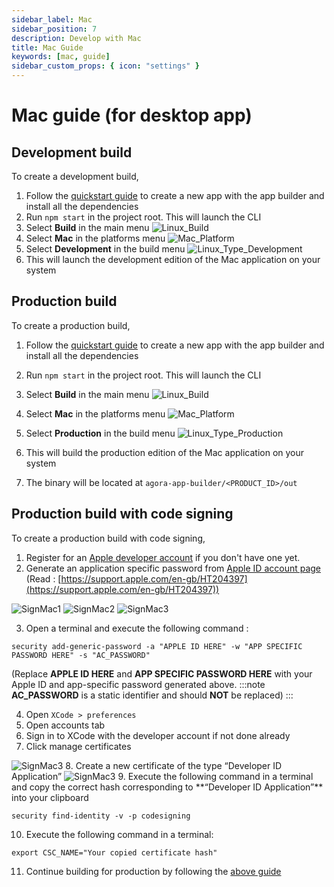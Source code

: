 ```yaml
---
sidebar_label: Mac
sidebar_position: 7
description: Develop with Mac
title: Mac Guide
keywords: [mac, guide]
sidebar_custom_props: { icon: "settings" }
---
```


# Mac guide (for desktop app)

## Development build

To create a development build,

1.  Follow the [quickstart guide](/turn-key/quickstart) to create a new app with the app builder and install all the dependencies
1.  Run `npm start` in the project root. This will launch the CLI
1.  Select **Build** in the main menu
    <image alt="Linux_Build" className="center-img" lightImageSrc="guides/Linux_Build.png" darkImageSrc="guides/Linux_Build.png" />
1.  Select **Mac** in the platforms menu
    <image alt="Mac_Platform" className="center-img" lightImageSrc="guides/Mac_Platform.png" darkImageSrc="guides/Mac_Platform.png" />
1.  Select **Development** in the build menu
    <image alt="Linux_Type_Development"  className="center-img" lightImageSrc="guides/Linux_Type_Development.png" darkImageSrc="guides/Linux_Type_Development.png" />
1.  This will launch the development edition of the Mac application on your system

## Production build

To create a production build,

1.  Follow the [quickstart guide](/turn-key/quickstart) to create a new app with the app builder and install all the dependencies
1.  Run `npm start` in the project root. This will launch the CLI
1.  Select **Build** in the main menu
    <image alt="Linux_Build" className="center-img" lightImageSrc="guides/Linux_Build.png" darkImageSrc="guides/Linux_Build.png" />
1.  Select **Mac** in the platforms menu
    <image alt="Mac_Platform" className="center-img" lightImageSrc="guides/Mac_Platform.png" darkImageSrc="guides/Mac_Platform.png" />
1.  Select **Production** in the build menu
    <image alt="Linux_Type_Production" className="center-img" lightImageSrc="guides/Linux_Type_Production.png" darkImageSrc="guides/Linux_Type_Production.png" />

1.  This will build the production edition of the Mac application on your system
1.  The binary will be located at `agora-app-builder/<PRODUCT_ID>/out`

## Production build with code signing

To create a production build with code signing,

1.  Register for an [Apple developer account](https://developer.apple.com/) if you don't have one yet.
2.  Generate an application specific password from [Apple ID account page](https://appleid.apple.com/account/home) (Read : [https://support.apple.com/en-gb/HT204397](https://support.apple.com/en-gb/HT204397))

   <image alt="SignMac1" className="center-img" lightImageSrc="guides/SignMac1.png" darkImageSrc="guides/SignMac1.png" />
   <image alt="SignMac2" className="center-img" lightImageSrc="guides/SignMac2.png" darkImageSrc="guides/SignMac2.png" />
   <image alt="SignMac3" className="center-img" lightImageSrc="guides/SignMac3.png" darkImageSrc="guides/SignMac3.png" />

3.  Open a terminal and execute the following command :

```
security add-generic-password -a "APPLE ID HERE" -w "APP SPECIFIC PASSWORD HERE" -s "AC_PASSWORD"
```

(Replace **APPLE ID HERE** and **APP SPECIFIC PASSWORD HERE** with your Apple ID and app-specific password generated above.
:::note
**AC_PASSWORD** is a static identifier and should **NOT** be replaced)
:::

4.  Open `XCode > preferences`
5.  Open accounts tab
6.  Sign in to XCode with the developer account if not done already
7.  Click manage certificates

   <image alt="SignMac3" lightImageSrc="guides/SignMac3.png" darkImageSrc="guides/SignMac4.png" />
8.  Create a new certificate of the type “Developer ID Application”

   <image alt="SignMac3" lightImageSrc="guides/SignMac3.png" darkImageSrc="guides/SignMac5.png" />
9.  Execute the following command in a terminal and copy the correct hash corresponding to **“Developer ID Application”** into your clipboard

```
security find-identity -v -p codesigning
```

10. Execute the following command in a terminal:

```
export CSC_NAME="Your copied certificate hash"
```

11. Continue building for production by following the [above guide](#production-build)
